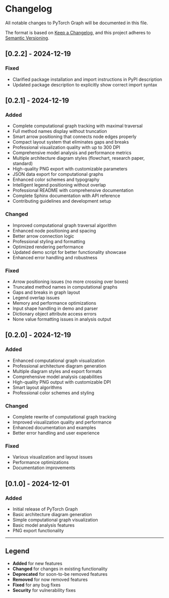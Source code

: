 # Changelog

All notable changes to PyTorch Graph will be documented in this file.

The format is based on [Keep a Changelog](https://keepachangelog.com/en/1.0.0/),
and this project adheres to [Semantic Versioning](https://semver.org/spec/v2.0.0.html).

## [0.2.2] - 2024-12-19

### Fixed
- Clarified package installation and import instructions in PyPI description
- Updated package description to explicitly show correct import syntax

## [0.2.1] - 2024-12-19

### Added
- Complete computational graph tracking with maximal traversal
- Full method names display without truncation
- Smart arrow positioning that connects node edges properly
- Compact layout system that eliminates gaps and breaks
- Professional visualization quality with up to 300 DPI
- Comprehensive model analysis and performance metrics
- Multiple architecture diagram styles (flowchart, research paper, standard)
- High-quality PNG export with customizable parameters
- JSON data export for computational graphs
- Enhanced color schemes and typography
- Intelligent legend positioning without overlap
- Professional README with comprehensive documentation
- Complete Sphinx documentation with API reference
- Contributing guidelines and development setup

### Changed
- Improved computational graph traversal algorithm
- Enhanced node positioning and spacing
- Better arrow connection logic
- Professional styling and formatting
- Optimized rendering performance
- Updated demo script for better functionality showcase
- Enhanced error handling and robustness

### Fixed
- Arrow positioning issues (no more crossing over boxes)
- Truncated method names in computational graphs
- Gaps and breaks in graph layout
- Legend overlap issues
- Memory and performance optimizations
- Input shape handling in demo and parser
- Dictionary object attribute access errors
- None value formatting issues in analysis output

## [0.2.0] - 2024-12-19

### Added
- Enhanced computational graph visualization
- Professional architecture diagram generation
- Multiple diagram styles and export formats
- Comprehensive model analysis capabilities
- High-quality PNG output with customizable DPI
- Smart layout algorithms
- Professional color schemes and styling

### Changed
- Complete rewrite of computational graph tracking
- Improved visualization quality and performance
- Enhanced documentation and examples
- Better error handling and user experience

### Fixed
- Various visualization and layout issues
- Performance optimizations
- Documentation improvements

## [0.1.0] - 2024-12-01

### Added
- Initial release of PyTorch Graph
- Basic architecture diagram generation
- Simple computational graph visualization
- Basic model analysis features
- PNG export functionality

---

## Legend

- **Added** for new features
- **Changed** for changes in existing functionality
- **Deprecated** for soon-to-be removed features
- **Removed** for now removed features
- **Fixed** for any bug fixes
- **Security** for vulnerability fixes
